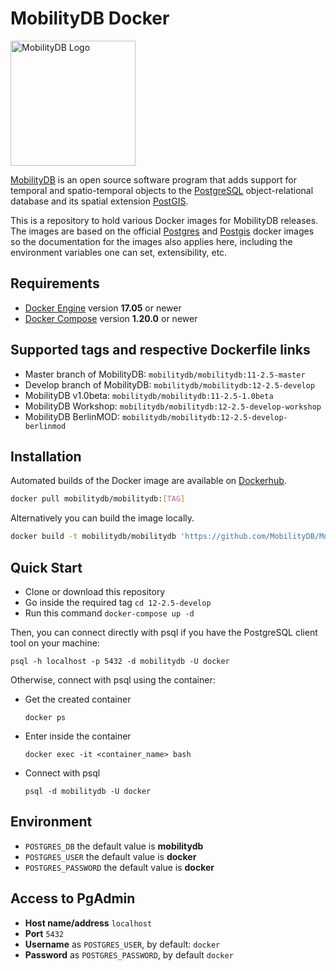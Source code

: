 MobilityDB Docker
==================================

<img src="https://raw.githubusercontent.com/MobilityDB/MobilityDB/master/doc/images/mobilitydb-logo.svg" width="200" alt="MobilityDB Logo" />

[MobilityDB](https://github.com/MobilityDB/MobilityDB) is an open source software program that adds support for temporal and spatio-temporal objects to the [PostgreSQL](https://www.postgresql.org/) object-relational database and its spatial extension [PostGIS](http://postgis.net/).

This is a repository to hold various Docker images for MobilityDB releases. The images are based on the official [Postgres](https://github.com/docker-library/postgres) and [Postgis](https://github.com/postgis/docker-postgis) docker images so the documentation for the images also applies here, including the environment variables one can set, extensibility, etc.


Requirements
-----------------
* [Docker Engine](https://docs.docker.com/install/) version **17.05** or newer
* [Docker Compose](https://docs.docker.com/compose/install/) version **1.20.0** or newer

Supported tags and respective Dockerfile links
-----------------
* Master branch of MobilityDB: `mobilitydb/mobilitydb:11-2.5-master`
* Develop branch of MobilityDB: `mobilitydb/mobilitydb:12-2.5-develop`
* MobilityDB v1.0beta: `mobilitydb/mobilitydb:11-2.5-1.0beta`
* MobilityDB Workshop: `mobilitydb/mobilitydb:12-2.5-develop-workshop`
* MobilityDB BerlinMOD: `mobilitydb/mobilitydb:12-2.5-develop-berlinmod`

Installation
-----------------
Automated builds of the Docker image are available on [Dockerhub](https://hub.docker.com/r/mobilitydb/mobilitydb).

```bash
docker pull mobilitydb/mobilitydb:[TAG]
```

Alternatively you can build the image locally.

```bash
docker build -t mobilitydb/mobilitydb 'https://github.com/MobilityDB/MobilityDB-docker.git#master:[TAG]'
```

Quick Start
-----------------

* Clone or download this repository
* Go inside the required tag `cd 12-2.5-develop`
* Run this command `docker-compose up -d`

Then, you can connect directly with psql if you have the PostgreSQL client tool on your machine:
```
psql -h localhost -p 5432 -d mobilitydb -U docker
```
Otherwise, connect with psql using the container:
* Get the created container
	```
	docker ps
	```
* Enter inside the container
	```
	docker exec -it <container_name> bash
	```
* Connect with psql
	```
	psql -d mobilitydb -U docker

Environment
-----------------
* `POSTGRES_DB` the default value is **mobilitydb**
* `POSTGRES_USER` the default value is **docker**
* `POSTGRES_PASSWORD` the default value is **docker**

Access to PgAdmin
-----------------
* **Host name/address** `localhost`
* **Port** `5432`
* **Username** as `POSTGRES_USER`, by default: `docker`
* **Password** as `POSTGRES_PASSWORD`, by default `docker`
